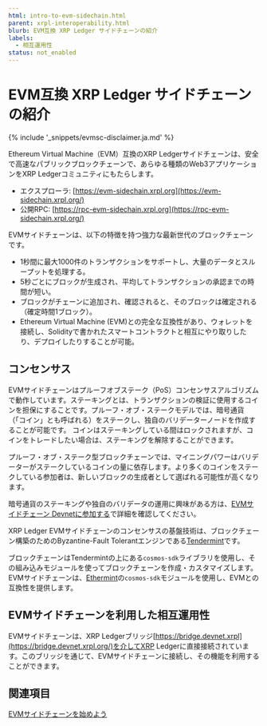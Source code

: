 ```yaml
---
html: intro-to-evm-sidechain.html
parent: xrpl-interoperability.html
blurb: EVM互換 XRP Ledger サイドチェーンの紹介
labels:
  - 相互運用性
status: not_enabled
---
```

# EVM互換 XRP Ledger サイドチェーンの紹介

{% include '_snippets/evmsc-disclaimer.ja.md' %}

Ethereum Virtual Machine（EVM）互換のXRP Ledgerサイドチェーンは、安全で高速なパブリックブロックチェーンで、あらゆる種類のWeb3アプリケーションをXRP Ledgerコミュニティにもたらします。

- エクスプローラ: [https://evm-sidechain.xrpl.org](https://evm-sidechain.xrpl.org/)
- 公開RPC: [https://rpc-evm-sidechain.xrpl.org](https://rpc-evm-sidechain.xrpl.org/)


EVMサイドチェーンは、以下の特徴を持つ強力な最新世代のブロックチェーンです。

- 1秒間に最大1000件のトランザクションをサポートし、大量のデータとスループットを処理する。
- 5秒ごとにブロックが生成され、平均してトランザクションの承認までの時間が短い。
- ブロックがチェーンに追加され、確認されると、そのブロックは確定される（確定時間1ブロック）。
- Ethereum Virtual Machine (EVM)との完全な互換性があり、ウォレットを接続し、Solidityで書かれたスマートコントラクトと相互にやり取りしたり、デプロイしたりすることが可能。

## コンセンサス

EVMサイドチェーンはプルーフオブステーク（PoS）コンセンサスアルゴリズムで動作しています。ステーキングとは、トランザクションの検証に使用するコインを担保にすることです。プルーフ・オブ・ステークモデルでは、暗号通貨（「コイン」とも呼ばれる）をステークし、独自のバリデーターノードを作成することが可能です。 コインはステーキングしている間はロックされますが、コインをトレードしたい場合は、ステーキングを解除することができます。

プルーフ・オブ・ステーク型ブロックチェーンでは、マイニングパワーはバリデーターがステークしているコインの量に依存します。より多くのコインをステークしている参加者は、新しいブロックの生成者として選ばれる可能性が高くなります。

暗号通貨のステーキングや独自のバリデータの運用に興味がある方は、[EVMサイドチェーン Devnetに参加する](join-evm-sidechain-devnet.html)で詳細を確認してください。

XRP Ledger EVMサイドチェーンのコンセンサスの基盤技術は、ブロックチェーン構築のためのByzantine-Fault Tolerantエンジンである[Tendermint](https://tendermint.com/)です。

ブロックチェーンはTendermintの上にある`cosmos-sdk`ライブラリを使用し、その組み込みモジュールを使ってブロックチェーンを作成・カスタマイズします。EVMサイドチェーンは、[Ethermint](https://github.com/evmos/ethermint)の`cosmos-sdk`モジュールを使用し、EVMとの互換性を提供します。

## EVMサイドチェーンを利用した相互運用性

EVMサイドチェーンは、XRP Ledgerブリッジ[https://bridge.devnet.xrpl](https://bridge.devnet.xrpl.org/)を介してXRP Ledgerに直接接続されています。このブリッジを通じて、EVMサイドチェーンに接続し、その機能を利用することができます。

## 関連項目

[EVMサイドチェーンを始めよう](get-started-evm-sidechain.html)
